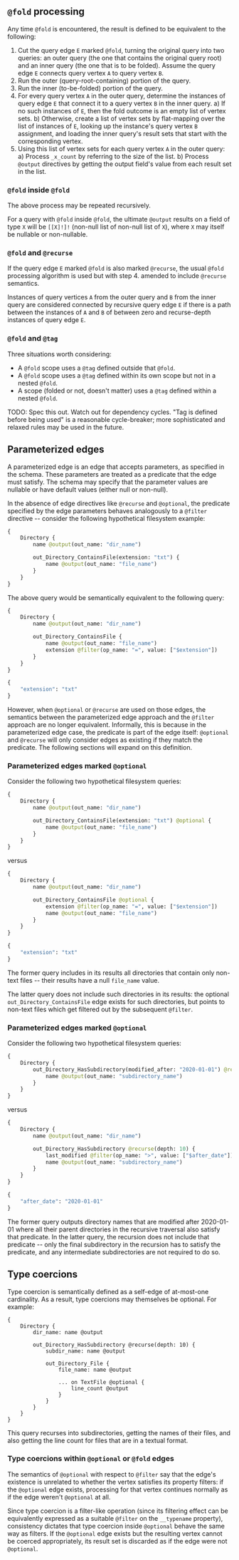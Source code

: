 ## `@fold` processing

Any time `@fold` is encountered, the result is defined to be equivalent to the following:
1. Cut the query edge `E` marked `@fold`, turning the original query into two queries: an outer query (the one that contains the original query root) and an inner query (the one that is to be folded). Assume the query edge `E` connects query vertex `A` to query vertex `B`.
2. Run the outer (query-root-containing) portion of the query.
3. Run the inner (to-be-folded) portion of the query.
4. For every query vertex `A` in the outer query, determine the instances of query edge `E` that connect it to a query vertex `B` in the inner query.
    a) If no such instances of `E`, then the fold outcome is an empty list of vertex sets.
    b) Otherwise, create a list of vertex sets by flat-mapping over the list of instances of `E`, looking up the instance's query vertex `B` assignment, and loading the inner query's result sets that start with the corresponding vertex.
5. Using this list of vertex sets for each query vertex `A` in the outer query:
    a) Process `_x_count` by referring to the size of the list.
    b) Process `@output` directives by getting the output field's value from each result set in the list.

### `@fold` inside `@fold`
The above process may be repeated recursively.

For a query with `@fold` inside `@fold`, the ultimate `@output` results on a field of type `X` will be `[[X]!]!` (non-null list of non-null list of `X`), where `X` may itself be nullable or non-nullable.

### `@fold` and `@recurse`

If the query edge `E` marked `@fold` is also marked `@recurse`, the usual `@fold` processing algorithm is used but with step 4. amended to include `@recurse` semantics.

Instances of query vertices `A` from the outer query and `B` from the inner query are considered connected by recursive query edge `E` if there is a path between the instances of `A` and `B` of between zero and recurse-depth instances of query edge `E`.

### `@fold` and `@tag`

Three situations worth considering:
- A `@fold` scope uses a `@tag` defined outside that `@fold`.
- A `@fold` scope uses a `@tag` defined within its own scope but not in a nested `@fold`.
- A scope (folded or not, doesn't matter) uses a `@tag` defined within a nested `@fold`.

TODO: Spec this out. Watch out for dependency cycles. "Tag is defined before being used" is a reasonable cycle-breaker; more sophisticated and relaxed rules may be used in the future.

## Parameterized edges

A parameterized edge is an edge that accepts parameters, as specified in the schema. These parameters are treated as a predicate that the edge must satisfy. The schema may specify that the parameter values are nullable or have default values (either null or non-null).

In the absence of edge directives like `@recurse` and `@optional`, the predicate specified by the edge parameters behaves analogously to a `@filter` directive -- consider the following hypothetical filesystem example:

```graphql
{
    Directory {
        name @output(out_name: "dir_name")

        out_Directory_ContainsFile(extension: "txt") {
            name @output(out_name: "file_name")
        }
    }
}
```

The above query would be semantically equivalent to the following query:
```graphql
{
    Directory {
        name @output(out_name: "dir_name")

        out_Directory_ContainsFile {
            name @output(out_name: "file_name")
            extension @filter(op_name: "=", value: ["$extension"])
        }
    }
}

{
    "extension": "txt"
}
```

However, when `@optional` or `@recurse` are used on those edges, the semantics between the parameterized edge approach and the `@filter` approach are no longer equivalent. Informally, this is because in the parameterized edge case, the predicate is part of the edge itself: `@optional` and `@recurse` will only consider edges as existing if they match the predicate. The following sections will expand on this definition.

### Parameterized edges marked `@optional`

Consider the following two hypothetical filesystem queries:
```graphql
{
    Directory {
        name @output(out_name: "dir_name")

        out_Directory_ContainsFile(extension: "txt") @optional {
            name @output(out_name: "file_name")
        }
    }
}
```
versus
```graphql
{
    Directory {
        name @output(out_name: "dir_name")

        out_Directory_ContainsFile @optional {
            extension @filter(op_name: "=", value: ["$extension"])
            name @output(out_name: "file_name")
        }
    }
}

{
    "extension": "txt"
}
```

The former query includes in its results all directories that contain only non-text files -- their results have a null `file_name` value.

The latter query does not include such directories in its results: the optional `out_Directory_ContainsFile` edge exists for such directories, but points to non-text files which get filtered out by the subsequent `@filter`.

### Parameterized edges marked `@optional`

Consider the following two hypothetical filesystem queries:
```graphql
{
    Directory {
        out_Directory_HasSubdirectory(modified_after: "2020-01-01") @recurse(depth: 10) {
            name @output(out_name: "subdirectory_name")
        }
    }
}
```
versus
```graphql
{
    Directory {
        name @output(out_name: "dir_name")

        out_Directory_HasSubdirectory @recurse(depth: 10) {
            last_modified @filter(op_name: ">", value: ["$after_date"])
            name @output(out_name: "subdirectory_name")
        }
    }
}

{
    "after_date": "2020-01-01"
}
```

The former query outputs directory names that are modified after 2020-01-01 where all their parent directories in the recursive traversal also satisfy that predicate. In the latter query, the recursion does not include that predicate -- only the final subdirectory in the recursion has to satisfy the predicate, and any intermediate subdirectories are not required to do so.

## Type coercions

Type coercion is semantically defined as a self-edge of at-most-one cardinality. As a result, type coercions may themselves be optional. For example:

```
{
    Directory {
        dir_name: name @output

        out_Directory_HasSubdirectory @recurse(depth: 10) {
            subdir_name: name @output

            out_Directory_File {
                file_name: name @output

                ... on TextFile @optional {
                    line_count @output
                }
            }
        }
    }
}
```
This query recurses into subdirectories, getting the names of their files, and also getting the line count for files that are in a textual format.

### Type coercions within `@optional` or `@fold` edges

The semantics of `@optional` with respect to `@filter` say that the edge's existence is unrelated to whether the vertex satisfies its property filters: if the `@optional` edge exists, processing for that vertex continues normally as if the edge weren't `@optional` at all.

Since type coercion is a filter-like operation (since its filtering effect can be equivalently expressed as a suitable `@filter` on the `__typename` property), consistency dictates that type coercion inside `@optional` behave the same way as filters. If the `@optional` edge exists but the resulting vertex cannot be coerced appropriately, its result set is discarded as if the edge were not `@optional`.
